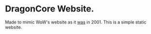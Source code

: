 # DragonCore Website.

Made to mimic WoW's website as it [was][wow] in 2001. This is a simple static website.

[wow]: https://web.archive.org/web/20011013005503/http://www.worldofwarcraft.com/WoW/ns/
